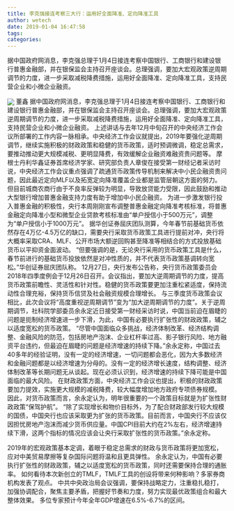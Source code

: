 ```yaml
---
title: 李克强接连考察三大行：运用好全面降准、定向降准工具
author: wetech
date: 2019-01-04 16:47:58
tags: 
categories: 
---
```

据中国政府网消息，李克强总理于1月4日接连考察中国银行、工商银行和建设银行普惠金融部，并在银保监会主持召开座谈会。总理强调，要加大宏观政策逆周期调节的力度，进一步采取减税降费措施，运用好全面降准、定向降准工具，支持民营企业和小微企业融资。
<!-- more -->
<img align="center" border="0" src="https://imgcdn.yicai.com/uppics/images/2019/01/9f4ffc73b1843b31604d08e70f0277c0.jpg" />
董鑫
据中国政府网消息，李克强总理于1月4日接连考察中国银行、工商银行和建设银行普惠金融部，并在银保监会主持召开座谈会。总理强调，要加大宏观政策逆周期调节的力度，进一步采取减税降费措施，运用好全面降准、定向降准工具，支持民营企业和小微企业融资。
上述讲话与去年12月中旬召开的中央经济工作会议所部署的工作内容一脉相承。中央经济工作会议就提出，2019年要强化逆周期调节，继续实施积极的财政政策和稳健的货币政策，适时预调微调，稳定总需求，要推动推动更大规模减税、更明显降费，有效缓解企业融资难融资贵问题等。
摩根士丹利华鑫证券首席经济学家、研究部负责人章俊在接受第一财经记者采访时说，中央经济工作会议重点强调了疏通货币政策传导机制来解决中小民企融资贵问题，因此最近定向MLF以及拓宽定向降准覆盖企业都是监管层朝这方面的努力。但目前城商农商行由于不良率反弹较为明显，导致放贷能力受限，因此鼓励和推动大型银行增加普惠金融支持力度有助于增加中小民企融资。
为进一步激发银行投入普惠金融的积极性，央行本周刚刚宣布调整普惠金融定向降准考核标准，将普惠金融定向降准小型和微型企业贷款考核标准由“单户授信小于500万元”，调整为“单户授信小于1000万元”。
据华创证券屈庆团队测算，今年春节前基础货币依然存在4万亿-4.5万亿的缺口，需要央行采取货币政策工具进行提前对冲，央行将大概率采取CRA、MLF、公开市场大额逆回购甚至降准等相结合的方式投放基础货币以平抑资金面波动。
“但要强调的是，无论央行采用的货币政策工具是什么，春节前进行的基础货币投放依然是对冲性质的，并不代表货币政策基调转向宽松。”华创证券屈庆团队称。
12月27日，央行发布公告称，央行货币政策委员会2018年四季度例会于12月26日召开。会议指出，要加大逆周期调节的力度，提高货币政策前瞻性、灵活性和针对性。稳健的货币政策要更加注重松紧适度，保持流动性合理充裕，保持货币信贷及社会融资规模合理增长。
与三季度货币政策会议相比，此次会议将“高度重视逆周期调节”变为“加大逆周期调节的力度”。关于逆周期调节，社科院学部委员余永定近日接受第一财经采访时说，中国当前迫在眉睫的问题是扼制经济增速进一步下滑，为此，中国有必要执行扩张性的财政政策，辅之以适度宽松的货币政策。
“尽管中国面临众多挑战，经济体制改革、经济结构调整、金融风险的防范，包括房地产泡沫、企业杠杆率过高、影子银行风险、地方融资平台违约，但最迫在眉睫的问题是经济增速的持续下降。”余永定称，中国过去40多年的经验证明，没有一定的经济增速，一切问题都会恶化，因为大多数经济和金融问题都是以经济增速为分母的。没有一定的经济增长速度，结构调整、经济体制改革等长期问题无从谈起。现在必须认识到，经济增速的持续下降可能是中国面临的最大风险。
在财政政策方面，中央经济工作会议也提出，积极的财政政策要加力提效，实施更大规模的减税降费，较大幅度增加地方政府专项债券规模。
因此，对货币政策而言，余永定认为，明年很重要的一个政策目标就是为扩张性财政政策“保驾护航”。
“除了实现增长和物价目标外，为了配合财政部发行较大规模的国债，中国央行也应该采取更为扩张的货币政策。目前而言，中国央行不应该仅因担忧房地产泡沫而减少货币供应量。中国CPI目前大约在2%左右，经济增速持续下滑，这两个指标的情况应该会让央行采取扩张性的货币政策。”余永定称。
 
 
2019年的宏观政策基本定调，着眼于稳定总需求的财政与货币政策将更加宽松，应对中美贸易摩擦等复杂国际问题将温和且更具弹性。
余永定认为，中国有必要执行扩张性的财政政策，辅之以适度宽松的货币政策，同时还需要保持合理的通胀率。
如何看待本次新创立的TMLF，TMLF工具的创设将带来何种影响？多家券商机构发表了观点。
中共中央政治局会议强调，要保持战略定力，注重稳扎稳打，加强协调配合，聚焦主要矛盾，把握好节奏和力度，努力实现最优政策组合和最大整体效果。
多位专家预计今年全年GDP增速在6.5%-6.7%的区间。
